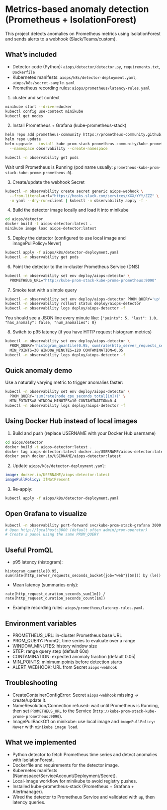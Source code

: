 # Metrics-based anomaly detection (Prometheus + IsolationForest)

This project detects anomalies on Prometheus metrics using IsolationForest and sends alerts to a webhook (Slack/Teams/custom).

## What’s included
- Detector code (Python): `aiops/detector/detector.py`, `requirements.txt`, `Dockerfile`
- Kubernetes manifests: `aiops/k8s/detector-deployment.yaml`, `aiops/k8s/secret-sample.yaml`
- Prometheus recording rules: `aiops/prometheus/latency-rules.yaml`


1) cluster and set context
```bash
minikube start --driver=docker
kubectl config use-context minikube
kubectl get nodes
```

2) Install Prometheus + Grafana (kube-prometheus-stack)
```bash
helm repo add prometheus-community https://prometheus-community.github.io/helm-charts
helm repo update
helm upgrade --install kube-prom-stack prometheus-community/kube-prometheus-stack \
  --namespace observability --create-namespace

kubectl -n observability get pods
```
Wait until Prometheus is Running (pod name usually: `prometheus-kube-prom-stack-kube-prome-prometheus-0`).

3) Create/update the webhook Secret
```bash
kubectl -n observability create secret generic aiops-webhook \
  --from-literal=url="https://hooks.slack.com/services/XXX/YYY/ZZZ" \
  -o yaml --dry-run=client | kubectl -n observability apply -f -
```

4) Build the detector image locally and load it into minikube
```bash
cd aiops/detector
docker build -t aiops-detector:latest .
minikube image load aiops-detector:latest
```

5) Deploy the detector (configured to use local image and imagePullPolicy=Never)
```bash
kubectl apply -f aiops/k8s/detector-deployment.yaml
kubectl -n observability get pods
```

6) Point the detector to the in-cluster Prometheus Service (DNS)
```bash
kubectl -n observability set env deploy/aiops-detector \
  PROMETHEUS_URL="http://kube-prom-stack-kube-prome-prometheus:9090"
```

7) Smoke test with a simple query
```bash
kubectl -n observability set env deploy/aiops-detector PROM_QUERY='up' MIN_POINTS=5 WINDOW_MINUTES=10
kubectl -n observability rollout status deploy/aiops-detector
kubectl -n observability logs deploy/aiops-detector -f
```
You should see a JSON line every minute like:
`{"points": 5, "last": 1.0, "has_anomaly": false, "num_anomalies": 0}`

8) Switch to p95 latency (if you have HTTP request histogram metrics)
```bash
kubectl -n observability set env deploy/aiops-detector \
  PROM_QUERY='histogram_quantile(0.95, sum(rate(http_server_requests_seconds_bucket{job="web"}[5m])) by (le))' \
  MIN_POINTS=30 WINDOW_MINUTES=120 CONTAMINATION=0.05
kubectl -n observability logs deploy/aiops-detector -f
```

## Quick anomaly demo 
Use a naturally varying metric to trigger anomalies faster:
```bash
kubectl -n observability set env deploy/aiops-detector \
  PROM_QUERY='sum(rate(node_cpu_seconds_total[1m]))' \
  MIN_POINTS=8 WINDOW_MINUTES=10 CONTAMINATION=0.4
kubectl -n observability logs deploy/aiops-detector -f
```

## Using Docker Hub instead of local images
1) Build and push (replace USERNAME with your Docker Hub username)
```bash
cd aiops/detector
docker build -t aiops-detector:latest .
docker tag aiops-detector:latest docker.io/USERNAME/aiops-detector:latest
docker push docker.io/USERNAME/aiops-detector:latest
```
2) Update `aiops/k8s/detector-deployment.yaml`:
```yaml
image: docker.io/USERNAME/aiops-detector:latest
imagePullPolicy: IfNotPresent
```
3) Re-apply:
```bash
kubectl apply -f aiops/k8s/detector-deployment.yaml
```

## Open Grafana to visualize
```bash
kubectl -n observability port-forward svc/kube-prom-stack-grafana 3000:80
# Open http://localhost:3000 (default often admin/prom-operator)
# Create a panel using the same PROM_QUERY
```

## Useful PromQL
- p95 latency (histogram):
```
histogram_quantile(0.95, sum(rate(http_server_requests_seconds_bucket{job="web"}[5m])) by (le))
```
- Mean latency (summaries only):
```
rate(http_request_duration_seconds_sum[1m]) / rate(http_request_duration_seconds_count[1m])
```
- Example recording rules: `aiops/prometheus/latency-rules.yaml`.

## Environment variables
- PROMETHEUS_URL: in-cluster Prometheus base URL
- PROM_QUERY: PromQL time series to evaluate over a range
- WINDOW_MINUTES: history window size
- STEP: range query step (default 60s)
- CONTAMINATION: expected anomaly fraction (default 0.05)
- MIN_POINTS: minimum points before detection starts
- ALERT_WEBHOOK: URL from Secret `aiops-webhook`

## Troubleshooting
- CreateContainerConfigError: Secret `aiops-webhook` missing → create/update it.
- NameResolution/Connection refused: wait until Prometheus is Running, then set `PROMETHEUS_URL` to the Service (`http://kube-prom-stack-kube-prome-prometheus:9090`).
- ImagePullBackOff on minikube: use local image and `imagePullPolicy: Never` with `minikube image load`.

## What we implemented
- Python detector to fetch Prometheus time series and detect anomalies with IsolationForest.
- Dockerfile and requirements for the detector image.
- Kubernetes manifests (Namespace/ServiceAccount/Deployment/Secret).
- Local-image workflow for minikube to avoid registry pushes.
- Installed kube-prometheus-stack (Prometheus + Grafana + Alertmanager).
- Wired the detector to Prometheus Service and validated with `up`, then latency queries.

